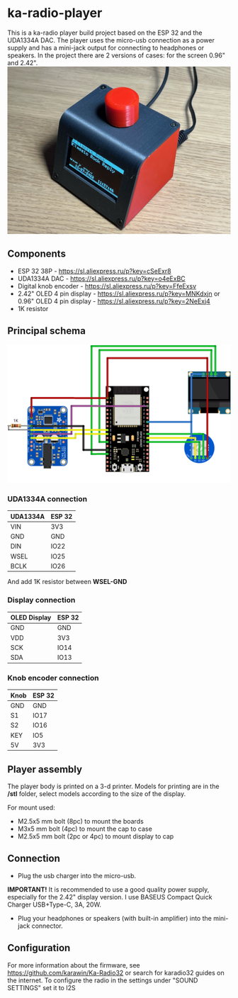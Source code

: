 # ka-radio-player
This is a ka-radio player build project based on the ESP 32 and the UDA1334A DAC. The player uses the micro-usb connection as a power supply and has a mini-jack output for connecting to headphones or speakers.
In the project there are 2 versions of cases: for the screen 0.96" and 2.42".
![alt text](https://github.com/DmitrySazonov/ka-radio-player/blob/aa57e16a981c3e718910af9d376a0b30e7d48dfe/images/image01.jpeg?raw=true)

## Components
- ESP 32 38P - https://sl.aliexpress.ru/p?key=cSeExr8
- UDA1334A DAC - https://sl.aliexpress.ru/p?key=o4eExBC
- Digital knob encoder - https://sl.aliexpress.ru/p?key=FfeExsv
- 2.42" OLED 4 pin display - https://sl.aliexpress.ru/p?key=MNKdxjn
or
0.96" OLED 4 pin display - https://sl.aliexpress.ru/p?key=2NeExj4
- 1K resistor


## Principal schema

![alt text](https://github.com/DmitrySazonov/ka-radio-player/blob/aa57e16a981c3e718910af9d376a0b30e7d48dfe/iradio_schema.png?raw=true)

### UDA1334A connection
| UDA1334A | ESP 32 |
|----------|--------|
| VIN      | 3V3    |
| GND      | GND    |
| DIN      | IO22 |
| WSEL     | IO25 |
| BCLK     | IO26 |

And add 1K resistor between **WSEL-GND**

### Display connection
| OLED Display | ESP 32 |
|--------------|--------|
| GND          | GND    |
| VDD          | 3V3    |
| SCK          | IO14   |
| SDA          | IO13   |

### Knob encoder connection
| Knob | ESP 32 |
|------|--------|
| GND  | GND    |
| S1   | IO17   |
| S2   | IO16   |
| KEY  | IO5    |
| 5V   | 3V3    |

## Player assembly

The player body is printed on a 3-d printer. Models for printing are in the **/stl** folder, select models according to the size of the display.

For mount used:
- M2.5x5 mm bolt (8pc) to mount the boards
- M3x5 mm bolt (4pc) to mount the cap to case
- M2.5x5 mm bolt (2pc or 4pc) to mount display to cap

## Connection

- Plug the usb charger into the micro-usb. 

**IMPORTANT!** 
It is recommended to use a good quality power supply, especially for the 2.42" display version. I use BASEUS Compact Quick Charger USB+Type-C, 3A, 20W.


- Plug your headphones or speakers (with built-in amplifier) into the mini-jack connector.

## Configuration

For more information about the firmware, see https://github.com/karawin/Ka-Radio32 or search for karadio32 guides on the internet.
To configure the radio in the settings under "SOUND SETTINGS" set it to I2S

